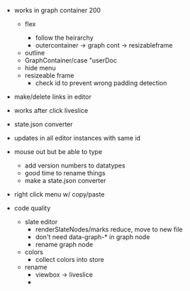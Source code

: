 - works in graph container 200
    - flex <Docc>
        - follow the heirarchy
        - outercontainer -> graph cont -> resizableframe
    - outline
    - GraphContainer/case "userDoc
    - hide menu
    - resizeable frame
        - check id to prevent wrong padding detection











- make/delete links in editor
- works after click liveslice
- state.json converter
- updates in all editor instances with same id
- mouse out but be able to type
    - add version numbers to datatypes
    - good time to rename things
    - make a state.json converter
- right click menu w/ copy/paste
- code quality
    - slate editor
        - renderSlateNodes/marks reduce, move to new file
        - don't need data-graph-* in graph node
        - rename graph node
    - colors
        - collect colors into store
    - rename
        - viewbox -> liveslice
        - 